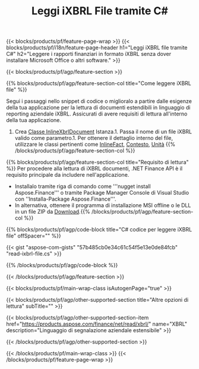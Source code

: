 ﻿---
title: Leggi iXBRL File tramite C#
description: Codice di esempio per la lettura di file iXBRL. Utilizza API codice di esempio per leggere iXBRL file batch all'interno di .NET applicazioni basate su. 
url: /it/net/read/ixbrl/
family: finance
platformtag: net
feature: read
informat: iXBRL
outformat: 
otherformats: 
---
{{< blocks/products/pf/feature-page-wrap >}}
{{< blocks/products/pf/i18n/feature-page-header h1="Leggi iXBRL file tramite C#" h2="Leggere i rapporti finanziari in formato iXBRL senza dover installare Microsoft Office o altri software." >}}

{{< blocks/products/pf/agp/feature-section >}}

{{% blocks/products/pf/agp/feature-section-col title="Come leggere iXBRL file" %}}

Segui i passaggi nello snippet di codice o miglioralo a partire dalle esigenze della tua applicazione per la lettura di documenti estendibili in linguaggio di reporting aziendale iXBRL. Assicurati di avere requisiti di lettura all'interno della tua applicazione.

1. Crea [Classe InlineXbrlDocument](https://apireference.aspose.com/finance/net/aspose.finance.xbrl.inline/inlinexbrldocument) Istanza.1. Passa il nome di un file iXBRL valido come parametro.1. Per ottenere il dettaglio interno del file, utilizzare le classi pertinenti come [InlineFact](https://apireference.aspose.com/finance/net/aspose.finance.xbrl.inline/inlinefact), [Contesto](https://apireference.aspose.com/finance/net/aspose.finance.xbrl/context), [Unità](https://apireference.aspose.com/finance/net/aspose.finance.xbrl/unit) 
{{% /blocks/products/pf/agp/feature-section-col %}}

{{% blocks/products/pf/agp/feature-section-col title="Requisito di lettura" %}}
Per procedere alla lettura di iXBRL documenti, .NET Finance API è il requisito principale da includere nell'applicazione. 
- Installalo tramite riga di comando come '''nugget install Aspose.Finance''' o tramite Package Manager Console di Visual Studio con ''Installa-Package Aspose.Finance'''.
- In alternativa, ottenere il programma di installazione MSI offline o le DLL in un file ZIP da [Download](https://downloads.aspose.com/finance/net).{{% /blocks/products/pf/agp/feature-section-col %}}

{{% blocks/products/pf/agp/code-block title="C# codice per leggere iXBRL file" offSpacer="" %}}

{{< gist "aspose-com-gists" "57b485cb0e34c61c54f5e13e0de84fcb" "read-ixbrl-file.cs" >}}

{{% /blocks/products/pf/agp/code-block %}}

{{< /blocks/products/pf/agp/feature-section >}}

{{< blocks/products/pf/main-wrap-class isAutogenPage="true" >}}

{{< blocks/products/pf/agp/other-supported-section title="Altre opzioni di lettura" subTitle="" >}}

{{< blocks/products/pf/agp/other-supported-section-item href="https://products.aspose.com/finance/net/read/xbrl/" name="XBRL" description="Linguaggio di segnalazione aziendale estensibile" >}}

{{< /blocks/products/pf/agp/other-supported-section >}}

{{< /blocks/products/pf/main-wrap-class >}}
{{< /blocks/products/pf/feature-page-wrap >}}
